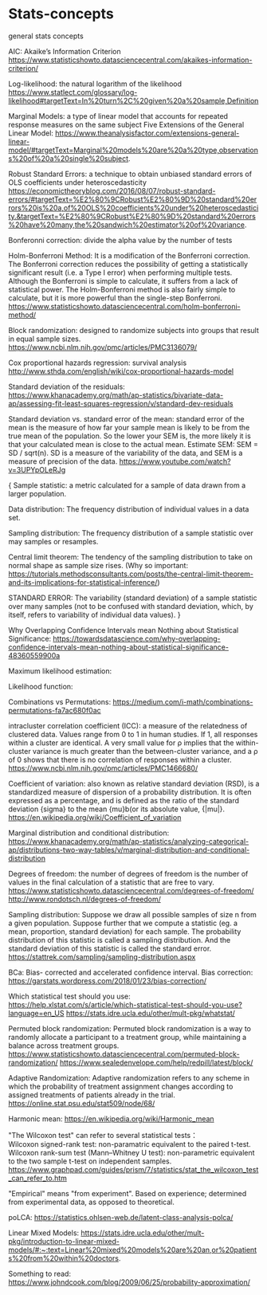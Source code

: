 # Stats-concepts
general stats concepts

AIC: Akaike’s Information Criterion
https://www.statisticshowto.datasciencecentral.com/akaikes-information-criterion/

Log-likelihood: the natural logarithm of the likelihood
https://www.statlect.com/glossary/log-likelihood#targetText=In%20turn%2C%20given%20a%20sample,Definition

Marginal Models: a type of linear model that accounts for repeated response measures on the same subject
Five Extensions of the General Linear Model: https://www.theanalysisfactor.com/extensions-general-linear-model/#targetText=Marginal%20models%20are%20a%20type,observations%20of%20a%20single%20subject.

Robust Standard Errors: a technique to obtain unbiased standard errors of OLS coefficients under heteroscedasticity
https://economictheoryblog.com/2016/08/07/robust-standard-errors/#targetText=%E2%80%9CRobust%E2%80%9D%20standard%20errors%20is%20a,of%20OLS%20coefficients%20under%20heteroscedasticity.&targetText=%E2%80%9CRobust%E2%80%9D%20standard%20errors%20have%20many,the%20sandwich%20estimator%20of%20variance.

Bonferonni correction: divide the alpha value by the number of tests

Holm-Bonferroni Method: It is a modification of the Bonferroni correction. The Bonferroni correction reduces the possibility of 
getting a statistically significant result (i.e. a Type I error) when performing multiple tests. Although the Bonferroni is 
simple to calculate, it suffers from a lack of statistical power. The Holm-Bonferroni method is also fairly simple to 
calculate, but it is more powerful than the single-step Bonferroni. https://www.statisticshowto.datasciencecentral.com/holm-bonferroni-method/

Block randomization: designed to randomize subjects into groups that result in equal sample sizes. https://www.ncbi.nlm.nih.gov/pmc/articles/PMC3136079/

Cox proportional hazards regression: survival analysis http://www.sthda.com/english/wiki/cox-proportional-hazards-model

Standard deviation of the residuals: https://www.khanacademy.org/math/ap-statistics/bivariate-data-ap/assessing-fit-least-squares-regression/v/standard-dev-residuals

Standard deviation vs. standard error of the mean: standard error of the mean is the measure of how far your sample mean is likely to be from the true mean of the population. So the lower your SEM is, the more likely it is that your calculated mean is close to the actual mean. Estimate SEM: SEM = SD / sqrt(n).
SD is a measure of the variability of the data, and SEM is a measure of precision of the data.
https://www.youtube.com/watch?v=3UPYpOLeRJg

{
Sample statistic: a metric calculated for a sample of data drawn from a larger population.

Data distribution: The frequency distribution of individual values in a data set.

Sampling distribution: The frequency distribution of a sample statistic over may samples or resamples.

Central limit theorem: The tendency of the sampling distribution to take on normal shape as sample size rises. (Why so important: https://tutorials.methodsconsultants.com/posts/the-central-limit-theorem-and-its-implications-for-statistical-inference/)

STANDARD ERROR: The variability (standard deviation) of a sample statistic over many samples (not to be confused with standard deviation, which, by itself, refers to variability of individual data values).
}

Why Overlapping Confidence Intervals mean Nothing about Statistical Significance:
https://towardsdatascience.com/why-overlapping-confidence-intervals-mean-nothing-about-statistical-significance-48360559900a

Maximum likelihood estimation: 

Likelihood function: 

Combinations vs Permutations: https://medium.com/i-math/combinations-permutations-fa7ac680f0ac

intracluster correlation coefficient (ICC): a measure of the relatedness of clustered data. Values range from 0 to 1 in human studies. If 1, all responses within a cluster are identical. A very small value for ρ implies that the within-cluster variance is much greater than the between-cluster variance, and a ρ of 0 shows that there is no correlation of responses within a cluster. 
https://www.ncbi.nlm.nih.gov/pmc/articles/PMC1466680/

Coefficient of variation: also known as relative standard deviation (RSD), is a standardized measure of dispersion of a probability distribution. It is often expressed as a percentage, and is defined as the ratio of the standard deviation {sigma} to the mean {mu}b(or its absolute value, {|mu|}.
https://en.wikipedia.org/wiki/Coefficient_of_variation

Marginal distribution and conditional distribution: https://www.khanacademy.org/math/ap-statistics/analyzing-categorical-ap/distributions-two-way-tables/v/marginal-distribution-and-conditional-distribution

Degrees of freedom: the number of degrees of freedom is the number of values in the final calculation of a statistic that are free to vary.
https://www.statisticshowto.datasciencecentral.com/degrees-of-freedom/
http://www.rondotsch.nl/degrees-of-freedom/

Sampling distribution: Suppose we draw all possible samples of size n from a given population. Suppose further that we compute a statistic (eg. a mean, proportion, standard deviation) for each sample. The probability distribution of this statistic is called a sampling distribution. And the standard deviation of this statistic is called the standard error.
https://stattrek.com/sampling/sampling-distribution.aspx

BCa: Bias- corrected and accelerated confidence interval.
Bias correction: https://garstats.wordpress.com/2018/01/23/bias-correction/

Which statistical test should you use:
https://help.xlstat.com/s/article/which-statistical-test-should-you-use?language=en_US
https://stats.idre.ucla.edu/other/mult-pkg/whatstat/


Permuted block randomization: Permuted block randomization is a way to randomly allocate a participant to a treatment group, while maintaining a balance across treatment groups. 
https://www.statisticshowto.datasciencecentral.com/permuted-block-randomization/
https://www.sealedenvelope.com/help/redpill/latest/block/

Adaptive Randomization: Adaptive randomization refers to any scheme in which the probability of treatment assignment changes according to assigned treatments of patients already in the trial.
https://online.stat.psu.edu/stat509/node/68/

Harmonic mean: https://en.wikipedia.org/wiki/Harmonic_mean

"The Wilcoxon test" can refer to several statistical tests：  
Wilcoxon signed-rank test: non-paramatric equivalent to the paired t-test.   
Wilcoxon rank-sum test (Mann–Whitney U test): non-parametric equivalent to the two sample t-test on independent samples. 
https://www.graphpad.com/guides/prism/7/statistics/stat_the_wilcoxon_test_can_refer_to.htm

"Empirical" means "from experiment". Based on experience; determined from experimental data, as opposed to theoretical.

poLCA: https://statistics.ohlsen-web.de/latent-class-analysis-polca/

Linear Mixed Models: https://stats.idre.ucla.edu/other/mult-pkg/introduction-to-linear-mixed-models/#:~:text=Linear%20mixed%20models%20are%20an,or%20patients%20from%20within%20doctors.

Something to read: https://www.johndcook.com/blog/2009/06/25/probability-approximation/
